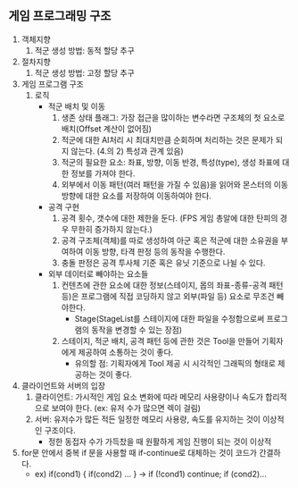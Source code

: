 ## 게임 프로그래밍 구조
1. 객체지향
	1) 적군 생성 방법: 동적 할당 추구
2. 절차지향
	1) 적군 생성 방법: 고정 할당 추구
3. 게임 프로그램 구조
	1) 로직
		* 적군 배치 및 이동
			1. 생존 상태 플래그: 가장 접근을 많이하는 변수라면 구조체의 첫 요소로 배치(Offset 계산이 없어짐)
			2. 적군에 대한 AI처리 시 최대치만큼 순회하며 처리하는 것은 문제가 되지 않는다. (4.의 2) 특성과 관계 있음)
			3. 적군의 필요한 요소: 좌표, 방향, 이동 반경, 특성(type), 생성 좌표에 대한 정보를 가져야 한다.
			4. 외부에서 이동 패턴(여러 패턴을 가질 수 있음)을 읽어와 몬스터의 이동 방향에 대한 요소를 저장하여 이동하여야 한다.
		* 공격 구현
			1. 공격 횟수, 갯수에 대한 제한을 둔다. (FPS 게임 총알에 대한 탄피의 경우 무한히 증가하지 않는다.)
			2. 공격 구조체(객체)를 따로 생성하여 아군 혹은 적군에 대한 소유권을 부여하여 이동 방향, 타격 판정 등의 동작을 수행한다.
			3. 충돌 판정은 공격 투사체 기준 혹은 유닛 기준으로 나뉠 수 있다.
		* 외부 데이터로 빼야하는 요소들
			1. 컨텐츠에 관한 요소에 대한 정보(스테이지, 몹의 좌표-종류-공격 패턴 등)은 프로그램에 직접 코딩하지 않고 외부(파일 등) 요소로 무조건 빼야한다.
				* Stage(StageList를 스테이지에 대한 파일을 수정함으로써 프로그램의 동작을 변경할 수 있는 장점)
			2. 스테이지, 적군 배치, 공격 패턴 등에 관한 것은 Tool을 만들어 기획자에게 제공하여 소통하는 것이 좋다. 
				* 유의할 점: 기획자에게 Tool 제공 시 시각적인 그래픽의 형태로 제공하는 것이 좋다.	
4. 클라이언트와 서버의 입장
	1) 클라이언트: 가시적인 게임 요소 변화에 따라 메모리 사용량이나 속도가 합리적으로 보여야 한다. (ex: 유저 수가 많으면 렉이 걸림)
	2) 서버: 유저수가 많든 적든 일정한 메모리 사용량, 속도를 유지하는 것이 이상적인 구조이다.
		* 정한 동접자 수가 가득찼을 때 원활하게 게임 진행이 되는 것이 이상적
5. for문 안에서 중복 if 문을 사용할 때 if-continue로 대체하는 것이 코드가 간결하다.
	* ex) if(cond1) { if(cond2) ... } -> if (!cond1) continue; if (cond2)...
